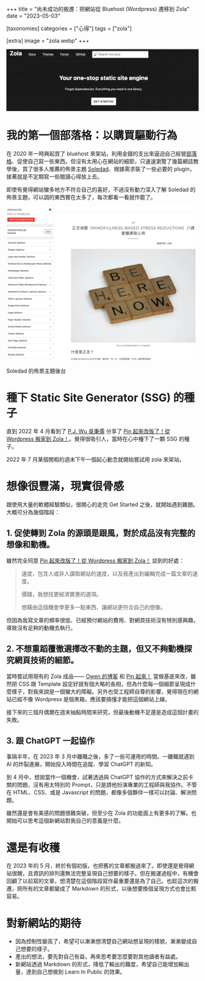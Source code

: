 +++
title = "尚未成功的搬遷：把網站從 Bluehost (Wordpress) 遷移到 Zola"
date = "2023-05-03"

[taxonomies]
categories = ["心得"]
tags = ["zola"]

[extra]
image = "zola.webp"
+++

![](zola.webp)

<!-- more -->

# 我的第一個部落格：以購買驅動行為

在 2020 年一時興起買了 bluehost 來架站，利用金錢的支出來逼迫自己經營[部落格](https://mickzh.com)、促使自己寫一些東西。但沒有太用心在網站的細節，只速速瀏覽了幾篇網誌教學後，買了很多人推薦的佈景主題 [Soledad](https://themeforest.net/item/soledad-multiconcept-blogmagazine-wp-theme/12945398)、根據需求裝了一些必要的 plugin，接著就是不定期寫一些閱讀心得放上去。

即使有覺得網站蠻多地方不符合自己的喜好，不過沒有動力深入了解 Soledad 的佈景主題，可以調的東西實在太多了，每次都看一看就作罷了。

![](soledad.webp)
<p class="image-caption">Soledad 的佈景主題後台</p>

# 種下 Static Site Generator (SSG) 的種子

直到 2022 年 4 月看到了 [P.J. Wu 吳秉儒](https://pinchlime.com/about/) 分享了 [Pin 起來改版了！從 Wordpress 搬家到 Zola！](https://pinchlime.com/blog/rebuilt-pinchlime/)。覺得很吸引人，當時在心中種下了一顆 SSG 的種子。

2022 年 7 月某個閒暇的週末下午一個起心動念就開始嘗試用 zola 來架站。

# 想像很豐滿，現實很骨感

跟使用大量的軟體經驗類似，很開心的走完 Get Started 之後，就開始遇到難題。大概可分為幾個階段：

## 1. 促使轉到 Zola 的源頭是跟風，對於成品沒有完整的想像和動機。

雖然完全同意 [Pin 起來改版了！從 Wordpress 搬家到 Zola！](https://pinchlime.com/blog/rebuilt-pinchlime/) 談到的好處：
> 速度，包含人或非人讀取網站的速度，以及我產出到編輯完成一篇文章的速度。
>
> 價錢，我想找更經濟實惠的選項。
>
> 想藉由這個機會學更多一點東西、讓網站更符合自己的想像。

但因為我寫文章的頻率很低、已經預付網站的費用、對網頁技術沒有特別感興趣，導致沒有足夠的動機去執行。

## 2. 不想重蹈覆徹選擇改不動的主題，但又不夠動機探究網頁技術的細節。

當時嘗試用現有的 Zola 成品—— [Owen 的博客](https://www.owenyoung.com/) 和 [Pin 起來！](https://pinchlime.com/) 當做基底來改，雖然把 CSS 跟 Template 設定好就有個大略的長相，但為什麼每一個細節呈現成什麼樣子，對我來說是一個蠻大的障礙。另外也受工程師自尊的影響，覺得現在的網站已經不像 Wordpress 是個黑箱，應該要搞懂才能把這個網站上線。

接下來的三個月偶爾在週末抽點時間來研究，但最後動機不足還是造成這個計畫的失敗。

## 3. 跟 ChatGPT 一起協作

事隔半年，在 2023 年 3 月中離職之後，多了一些可運用的時間。一離職就遇到 AI 的炸裂進展，開始投入時間在追蹤、學習 ChatGPT 的新知。

到 4 月中，想說當作一個機會，試著透過與 ChatGPT 協作的方式來解決之前卡關的問題，沒有用太特別的 Prompt，只是請他扮演專業的工程師與我協作。不管在 HTML、CSS、或是 Javascript 的問題，都像多個夥伴一樣可以討論、解決問題。

雖然還是會有美感的問題很難突破，但至少在 Zola 的功能面上有更多的了解。也開始可以思考這個新網站對我自己的意義是什麼。

# 還是有收穫
在 2023 年的 5 月，終於有個初版，也把舊的文章都搬過來了。即使還是覺得網站很醜，且資訊的排列還無法完整呈現自己想要的樣子。但在搬運過程中，有機會回顧了以前寫的文章，想清楚在這個階段寫作最重要還是為了自己。也趁這次的搬遷，把所有的文章都變成了 Markdown 的形式，以後想要換個呈現方式也會比較容易。

# 對新網站的期待
- 因為控制性變高了，希望可以漸漸想清楚自己網站想呈現的樣貌，漸漸變成自己想要的樣子。
- 產出的想法，要先對自己有益，再來思考要怎麼要對其他讀者有益處。
- 新網站透過 Markdown 的形式，降低了輸出的難度，希望自己能增加輸出量，達到自己想做到 Learn In Public 的效果。

